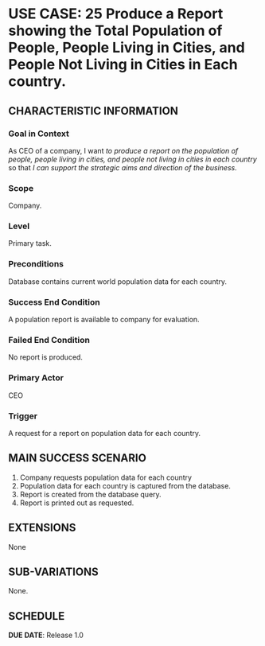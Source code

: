 # USE CASE: 25 Produce a Report showing the Total Population of People, People Living in Cities, and People Not Living in Cities in Each country.

## CHARACTERISTIC INFORMATION

### Goal in Context

As CEO of a company, I want *to produce a report on the population of people, people living in cities, and people not living in cities in each country* so that *I can support the strategic aims and direction of the business.*

### Scope

Company.

### Level

Primary task.

### Preconditions

Database contains current world population data for each country.

### Success End Condition

A population report is available to company for evaluation.

### Failed End Condition

No report is produced.

### Primary Actor

CEO

### Trigger

A request for a report on population data for each country.

## MAIN SUCCESS SCENARIO

1. Company requests population data for each country
2. Population data for each country is captured from the database.
3. Report is created from the database query.
4. Report is printed out as requested.

## EXTENSIONS

None

## SUB-VARIATIONS

None.

## SCHEDULE

**DUE DATE**: Release 1.0